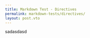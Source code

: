 ```yaml
---
title: Markdown Test - Directives
permalink: markdown-tests/directives/
layout: post.vto
---
```


sadasdasd

